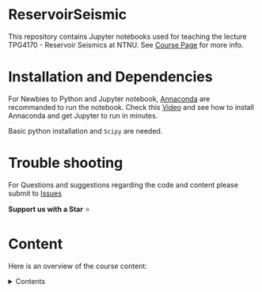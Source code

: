 # ReservoirSeismic

This repository contains Jupyter notebooks used for teaching the lecture TPG4170 - Reservoir Seismics at NTNU. 
See [Course Page](https://www.ntnu.edu/studies/courses/TPG4170/2021/1#tab=omEmnet) for more info.

# Installation and Dependencies
For Newbies to Python and Jupyter notebook, [Annaconda](https://docs.anaconda.com/anaconda/install/index.html) are recommanded to run the notebook. Check this [Video](https://www.youtube.com/watch?v=5mDYijMfSzs) and see how to install Annaconda and get Jupyter to run in minutes. 

Basic python installation and `Scipy` are needed. 

# Trouble shooting
For Questions and suggestions regarding the code and content please submit to [Issues](https://github.com/NTNU-RockPhysics/ReservoirSeismic/issues)

**Support us with a Star** :star:

# Content 
Here is an overview of the course content:
<details>
<summary>Contents</summary>
<p>
<div class="alert alert-block alert-success">
<b>01：Critical porosity model and Gassmann Fluid substitution:</b>
<ul>
    <li>Nur's cirtical porosity model</li>
    <li>Gassmann's relations (GS)</li>
    <li>Assumptions and lmitations of GS</li>
</ul>
</div>
<br>
<div class="alert alert-block alert-success">
<b>02：Effective Elastic Media: Bounds:</b>
<ul>
    <li>Voigt and Reuss Bounds</li>
    <li>Voigt–Reuss–Hill Average Moduli Estimate</li>
    <li>Hashin-Shtrikmann bounds</li>
    <li>In comparision to Nur's cirtical porosity model</li>
</ul>
</div>
<br>
<div class="alert alert-block alert-success">
<b>03: Effective Medium (EM) theory 1: Inclusion models:</b>
<ul>
    <li>Non-interacting EM model with spherical pores</li>
    <li>Self-Consistent(SC) EM model with spherical pores </li>
    <li>Non-interacting crack model</li>
    <li>Self-consistent crack model</li>
    <li>The assumption and limitation of these models</li>
</ul>
</div>
<br>
<div class="alert alert-block alert-success">
<b>04: Effective Medium (EM) theory 2: Contact models :</b>
<ul>
    <li>Hertz-Mindlin approach </li>
    <li>Reduced shear factor</li>
    <li>Walton's model</li>
    <li>Assumptions and limitations of each model</li>
</ul>
</div>
<br>
<div class="alert alert-block alert-success">
<b>05：Fluid parameter estimation:</b>
<ul>
    <li>Batzle and Wang fluid parameter estimation</li>
</ul>
</div>
<br>
<div class="alert alert-block alert-success">
<b>06: Anisotropy:</b>
<ul>
    <li>Thomsen parameters</li>
    <li>Weak anistropic approximation of phase velocities</li>
    <li>Backus averaging</li>
</ul>
</div>
<br>
<div class="alert alert-block alert-success">
<b>07: Quartz cementation modelling:</b>
<ul>
    <li>Modelling porosity loss due to mechanical compaction</li>
    <li>Modelling porosity loss due to quartz cementation </li>
</ul>
</div>
<br>
<div class="alert alert-block alert-success">
<b>08: Soft-Sand, Stiff-Sand and Cemented sand models :</b>
<ul>
    <li>Soft-sand model</li>
    <li>Stiff-sand model</li>
    <li>Contact cement model</li>
    <li>Constant cement model</li>
    <li>Increasing cement model</li>
    <li>Rock physics diagnostic approach</li>
</ul>
</div>
<br>
<div class="alert alert-block alert-success">
<b>09：Shaly Sand modeling:</b>
<ul>
    <li>Thomas–Stieber Model for Sand–Shale Systems</li>
    <li>Net-to-gross ratio</li>
    <li>Dvorkin–Gutierrez Elastic Model</li>
</ul>
</div>
<br>
<div class="alert alert-block alert-success">
<b>10: Rock Physics Template (RPT):</b>
<ul>
    <li>Rock physics template created from different models</li>
</ul>
</div>  
<br>
<div class="alert alert-block alert-success">
<b>11: Differential Effective Medium (DEM):</b>
<ul>
    <li>Berrymann's differential effective medium formulation</li>
</ul>
</div>
<br>
<div class="alert alert-block alert-success">
<b>12: Amplitute versus Offset (AVO):</b>
<ul>
    <li>Zeoppritz Equation</li>
    <li>Aki-Richard approximation to Zeoppritz Equation</li>
    <li>Intercept and gradient</li>
</ul>
</div>
  
</p>
</details>






